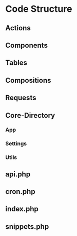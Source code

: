 # Code Structure 

## Actions

## Components 

## Tables

## Compositions 

## Requests

## Core-Directory

### App

### Settings

### Utils

## api.php

## cron.php

## index.php

## snippets.php